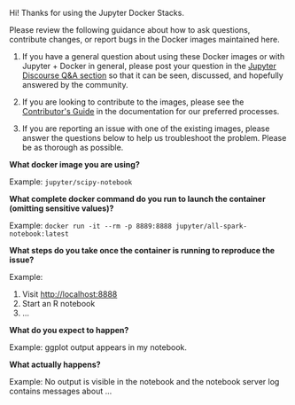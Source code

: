 <!-- markdownlint-disable MD041 -->
Hi! Thanks for using the Jupyter Docker Stacks.

Please review the following guidance about how to ask questions, contribute changes, or report bugs in the Docker images maintained here.

1. If you have a general question about using these Docker images or with Jupyter + Docker in general, please post your question in the [Jupyter Discourse Q&A section](https://discourse.jupyter.org/c/questions) so that it can be seen, discussed, and hopefully answered by the community.

2. If you are looking to contribute to the images, please see the [Contributor's Guide](http://jupyter-docker-stacks.readthedocs.io/en/latest/#) in the documentation for our preferred processes.

3. If you are reporting an issue with one of the existing images, please answer the questions below to help us troubleshoot the problem. Please be as thorough as possible.

**What docker image you are using?**

Example: `jupyter/scipy-notebook`

**What complete docker command do you run to launch the container (omitting sensitive values)?**

Example: `docker run -it --rm -p 8889:8888 jupyter/all-spark-notebook:latest`

**What steps do you take once the container is running to reproduce the issue?**

Example:

1. Visit <http://localhost:8888>
2. Start an R notebook
3. ...

**What do you expect to happen?**

Example: ggplot output appears in my notebook.

**What actually happens?**

Example: No output is visible in the notebook and the notebook server log contains messages about ...
